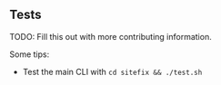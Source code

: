 ## Tests

TODO: Fill this out with more contributing information.

Some tips:
- Test the main CLI with `cd sitefix && ./test.sh`
